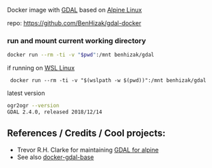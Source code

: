 Docker image with [GDAL](http://gdal.org) based on [Alpine Linux](https://alpinelinux.org/)

repo: https://github.com/BenHizak/gdal-docker


### run and mount current working directory

 ```bash
 docker run --rm -ti -v "$pwd":/mnt benhizak/gdal
 ```
if running on [WSL Linux](https://docs.microsoft.com/en-us/windows/wsl/install-win10)

```
 docker run --rm -ti -v "$(wslpath -w $(pwd))":/mnt benhizak/gdal
 ```

 latest version
 ```bash
 ogr2ogr --version
GDAL 2.4.0, released 2018/12/14
```

## References / Credits / Cool projects:
- Trevor R.H. Clarke for maintaining [GDAL for alpine](https://pkgs.alpinelinux.org/package/edge/testing/x86/gdal) 
- See also [docker-gdal-base](https://github.com/perrygeo/docker-gdal-base)
